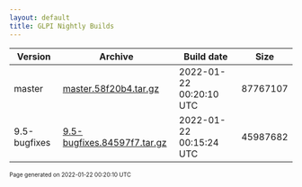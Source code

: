 ```yaml
---
layout: default
title: GLPI Nightly Builds
---
```


Version|Archive|Build date|Size
---|---|---|---
master|[master.58f20b4.tar.gz](master.58f20b4.tar.gz)|2022-01-22 00:20:10 UTC|87767107
9.5-bugfixes|[9.5-bugfixes.84597f7.tar.gz](9.5-bugfixes.84597f7.tar.gz)|2022-01-22 00:15:24 UTC|45987682

<font size="1">Page generated on 2022-01-22 00:20:10 UTC</font>
